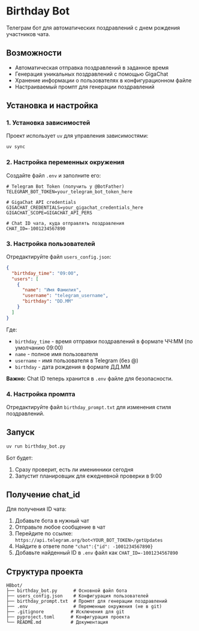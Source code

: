 # Birthday Bot

Телеграм бот для автоматических поздравлений с днем рождения участников чата.

## Возможности

- Автоматическая отправка поздравлений в заданное время
- Генерация уникальных поздравлений с помощью GigaChat
- Хранение информации о пользователях в конфигурационном файле
- Настраиваемый промпт для генерации поздравлений

## Установка и настройка

### 1. Установка зависимостей

Проект использует `uv` для управления зависимостями:

```bash
uv sync
```

### 2. Настройка переменных окружения

Создайте файл `.env` и заполните его:

```env
# Telegram Bot Token (получить у @BotFather)
TELEGRAM_BOT_TOKEN=your_telegram_bot_token_here

# GigaChat API credentials
GIGACHAT_CREDENTIALS=your_gigachat_credentials_here
GIGACHAT_SCOPE=GIGACHAT_API_PERS

# Chat ID чата, куда отправлять поздравления
CHAT_ID=-1001234567890
```

### 3. Настройка пользователей

Отредактируйте файл `users_config.json`:

```json
{
  "birthday_time": "09:00",
  "users": [
    {
      "name": "Имя Фамилия",
      "username": "telegram_username",
      "birthday": "DD.MM"
    }
  ]
}
```

Где:
- `birthday_time` - время отправки поздравлений в формате ЧЧ:ММ (по умолчанию 09:00)
- `name` - полное имя пользователя
- `username` - имя пользователя в Telegram (без @)
- `birthday` - дата рождения в формате ДД.ММ

**Важно:** Chat ID теперь хранится в `.env` файле для безопасности.

### 4. Настройка промпта

Отредактируйте файл `birthday_prompt.txt` для изменения стиля поздравлений.

## Запуск

```bash
uv run birthday_bot.py
```

Бот будет:
1. Сразу проверит, есть ли именинники сегодня
2. Запустит планировщик для ежедневной проверки в 9:00

## Получение chat_id

Для получения ID чата:
1. Добавьте бота в нужный чат
2. Отправьте любое сообщение в чат
3. Перейдите по ссылке: `https://api.telegram.org/bot<YOUR_BOT_TOKEN>/getUpdates`
4. Найдите в ответе поле `"chat":{"id": -1001234567890}`
5. Добавьте найденный ID в `.env` файл как `CHAT_ID=-1001234567890`

## Структура проекта

```
HBbot/
├── birthday_bot.py      # Основной файл бота
├── users_config.json    # Конфигурация пользователей
├── birthday_prompt.txt  # Промпт для генерации поздравлений
├── .env                 # Переменные окружения (не в git)
├── .gitignore          # Исключения для git
├── pyproject.toml      # Конфигурация проекта
└── README.md           # Документация
```
